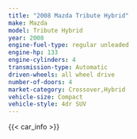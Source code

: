 ```yaml
---
title: "2008 Mazda Tribute Hybrid"
make: Mazda
model: Tribute Hybrid
year: 2008
engine-fuel-type: regular unleaded
engine-hp: 133
engine-cylinders: 4
transmission-type: Automatic
driven-wheels: all wheel drive
number-of-doors: 4
market-category: Crossover,Hybrid
vehicle-size: Compact
vehicle-style: 4dr SUV
---
```


{{< car_info >}}
